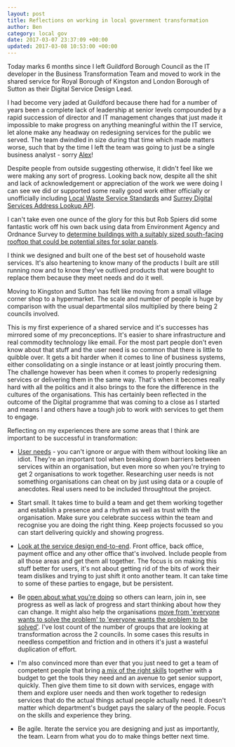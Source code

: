```yaml
---
layout: post
title: Reflections on working in local government transformation
author: Ben
category: local gov
date: 2017-03-07 23:37:09 +00:00
updated: 2017-03-08 10:53:00 +00:00
---
```

Today marks 6 months since I left Guildford Borough Council as the IT developer in the Business Transformation Team and moved to work in the shared service for Royal Borough of Kingston and London Borough of Sutton as their Digital Service Design Lead.

I had become very jaded at Guildford because there had for a number of years been a complete lack of leadership at senior levels compounded by a rapid succession of director and IT management changes that just made it impossible to make progress on anything meaningful within the IT service, let alone make any headway on redesigning services for the public we served. The team dwindled in size during that time which made matters worse, such that by the time I left the team was going to just be a single business analyst - sorry [Alex](https://twitter.com/InterestedAl)!

Despite people from outside suggesting otherwise, it didn't feel like we were making any sort of progress. Looking back now, despite all the shit and lack of acknowledgement or appreciation of the work we were doing I can see we did or supported some really good work either officially or unofficially including [Local Waste Service Standards](http://www.localdigitalcoalition.uk/product/local-waste-service-standards-project/) and [Surrey Digital Services Address Lookup API](http://surreydigitalservices.github.io/sds-addresses/).

I can't take even one ounce of the glory for this but Rob Spiers did some fantastic work off his own back using data from Environment Agency and Ordnance Survey to [determine buildings with a suitably sized south-facing rooftop that could be potential sites for solar panels](https://surreydigitalservices.github.io/blog/2016/03/QGIS-Rooftop-Aspect-Analysis).

I think we designed and built one of the best set of household waste services. It's also heartening to know many of the products I built are still running now and to know they've outlived products that were bought to replace them because they meet needs and do it well.

Moving to Kingston and Sutton has felt like moving from a small village corner shop to a hypermarket. The scale and number of people is huge by comparison with the usual departmental silos multiplied by there being 2 councils involved.

This is my first experience of a shared service and it's successes has mirrored some of my preconceptions. It's easier to share infrastructure and real commodity technology like email. For the most part people don't even know about that stuff and the user need is so common that there is little to quibble over. It gets a bit harder when it comes to line of business systems, either consolidating on a single instance or at least jointly procuring them. The challenge however has been when it comes to properly redesigning services or delivering them in the same way. That's when it becomes really hard with all the politics and it also brings to the fore the difference in the cultures of the organisations. This has certainly been reflected in the outcome of the Digital programme that was coming to a close as I started and means I and others have a tough job to work with services to get them to engage.

Reflecting on my experiences there are some areas that I think are important to be successful in transformation:

* [User needs](https://localgovdigital.info/localgov-digital-makers/outputs/local-government-digital-service-standard/standard/1/) - you can't ignore or argue with them without looking like an idiot. They're an important tool when breaking down barriers between services within an organisation, but even more so when you're trying to get 2 organisations to work together. Researching user needs is not something organisations can cheat on by just using data or a couple of anecdotes. Real users need to be included throughtout the project.

* Start small. It takes time to build a team and get them working together and establish a presence and a rhythm as well as trust with the organisation. Make sure you celebrate success within the team and recognise you are doing the right thing. Keep projects focussed so you can start delivering quickly and showing progress.

* [Look at the service design end-to-end](https://www.gov.uk/design-principles#eighth). Front office, back office, payment office and any other office that's involved. Include people from all those areas and get them all together. The focus is on making this stuff better for users, it's not about getting rid of the bits of work their team dislikes and trying to just shift it onto another team. It can take time to some of these parties to engage, but be persistent.

* Be [open about what you're doing](https://www.gov.uk/design-principles#tenth) so others can learn, join in, see progress as well as lack of progress and start thinking about how they can change. It might also help the organisations [move from 'everyone wants to solve the problem' to 'everyone wants the problem to be solved'](http://www.hollidazed.co.uk/2016/04/30/everyone-wants-to-solve-the-problem/). I've lost count of the number of groups that are looking at transformation across the 2 councils. In some cases this results in needless competition and friction and in others it's just a wasteful duplication of effort. 

* I'm also convinced more than ever that you just need to get a team of competent people that bring [a mix of the right skills](https://localgovdigital.info/localgov-digital-makers/outputs/local-government-digital-service-standard/standard/2/) together with a budget to get the tools they need and an avenue to get senior support, quickly. Then give them time to sit down with services, engage with them and explore user needs and then work together to redesign services that do the actual things actual people actually need. It doesn't matter which department's budget pays the salary of the people. Focus on the skills and experience they bring.

* Be agile. Iterate the service you are designing and just as importantly, the team. Learn from what you do to make things better next time.
